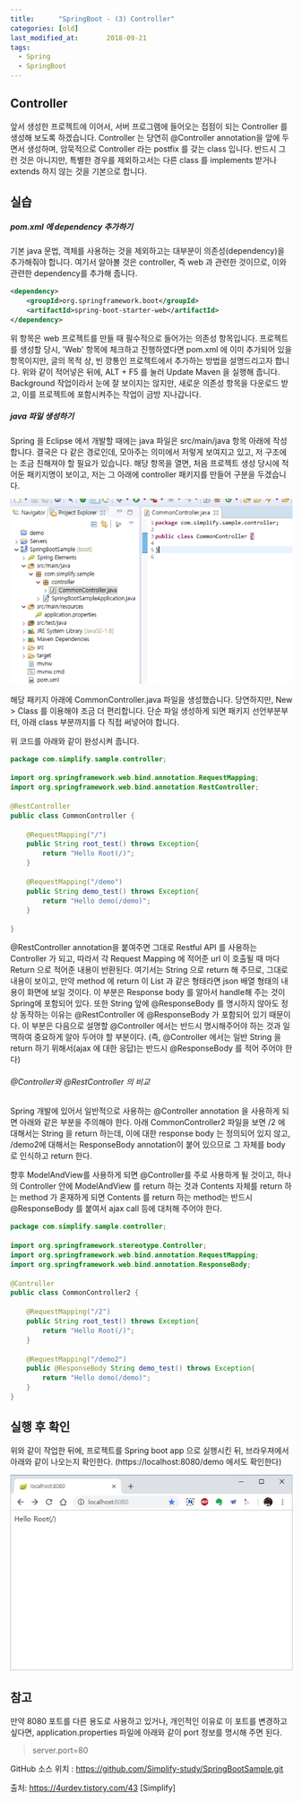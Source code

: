 ```yaml
---
title:      "SpringBoot - (3) Controller"
categories: [old]
last_modified_at:       2018-09-21
tags:
  - Spring
  - SpringBoot
---
```



## Controller
앞서 생성한 프로젝트에 이어서, 서버 프로그램에 들어오는 접점이 되는 Controller 를 생성해 보도록 하겠습니다. Controller 는 당연히 @Controller annotation을 앞에 두면서 생성하며, 암묵적으로 Controller 라는 postfix 를 갖는 class 입니다. 반드시 그런 것은 아니지만, 특별한 경우를 제외하고서는 다른 class 를 implements 받거나 extends 하지 않는 것을 기본으로 합니다. 

## 실습

##### pom.xml 에 dependency 추가하기

기본 java 문법, 객체를 사용하는 것을 제외하고는 대부분이 의존성(dependency)을 추가해줘야 합니다. 여기서 알아볼 것은 controller, 즉 web 과 관련한 것이므로, 이와 관련한 dependency를 추가해 줍니다.


```xml
<dependency>
    <groupId>org.springframework.boot</groupId>
    <artifactId>spring-boot-starter-web</artifactId>
</dependency>
```

위 항목은 web 프로젝트를 만들 때 필수적으로 들어가는 의존성 항목입니다. 프로젝트를 생성할 당시, 'Web' 항목에 체크하고 진행하였다면 pom.xml 에 이미 추가되어 있을 항목이지만, 글의 목적 상, 빈 깡통인 프로젝트에서 추가하는 방법을 설명드리고자 합니다. 위와 같이 적어넣은 뒤에, ALT + F5 를 눌러 Update Maven 을 실행해 줍니다. Background 작업이라서 눈에 잘 보이지는 않지만, 새로운 의존성 항목을 다운로드 받고, 이를 프로젝트에 포함시켜주는 작업이 금방 지나갑니다.

##### java 파일 생성하기

Spring 을 Eclipse 에서 개발할 때에는 java 파일은 src/main/java 항목 아래에 작성합니다. 결국은 다 같은 경로인데, 모아주는 의미에서 저렇게 보여지고 있고, 저 구조에는 조금 친해져야 할 필요가 있습니다. 해당 항목을 열면, 처음 프로젝트 생성 당시에 적어둔 패키지명이 보이고, 저는 그 아래에 controller 패키지를 만들어 구분을 두겠습니다. 

![](/assets/images/posts/old/img/post/2018-09-27-spring-boot-03-controller/spring-boot-03-controller-00001.png)

해당 패키지 아래에 CommonController.java 파일을 생성했습니다. 당연하지만, New > Class 를 이용해야 조금 더 편리합니다. 단순 파일 생성하게 되면 패키지 선언부분부터, 아래 class 부분까지를 다 직접 써넣어야 합니다. 

위 코드를 아래와 같이 완성시켜 줍니다. 

```java
package com.simplify.sample.controller;
 
import org.springframework.web.bind.annotation.RequestMapping;
import org.springframework.web.bind.annotation.RestController;
 
@RestController
public class CommonController {
    
    @RequestMapping("/")
    public String root_test() throws Exception{
        return "Hello Root(/)";
    }
 
    @RequestMapping("/demo")
    public String demo_test() throws Exception{
        return "Hello demo(/demo)";
    }
 
}
```

@RestController annotation을 붙여주면 그대로 Restful API 를 사용하는 Controller 가 되고, 따라서 각 Request Mapping 에 적어준 url 이 호출될 때 마다 Return 으로 적어준 내용이 반환된다. 여기서는 String 으로 return 해 주므로, 그대로 내용이 보이고, 만약 method 에 return 이 List<String> 과 같은 형태라면 json 배열 형태의 내용이 화면에 보일 것이다. 이 부분은 Response body 를 알아서 handle해 주는 것이 Spring에 포함되어 있다. 또한 String 앞에 @ResponseBody 를 명시하지 않아도 정상 동작하는 이유는 @RestController 에 @ResponseBody 가 포함되어 있기 때문이다. 이 부분은 다음으로 설명할 @Controller 에서는 반드시 명시해주어야 하는 것과 일맥하여 중요하게 알아 두어야 할 부분이다. (즉, @Controller 에서는 일반 String 을 return 하기 위해서(ajax 에 대한 응답)는 반드시 @ResponseBody 를 적어 주어야 한다)

###### @Controller와 @RestController 의 비교

Spring 개발에 있어서 일반적으로 사용하는 @Controller annotation 을 사용하게 되면 아래와 같은 부분을 주의해야 한다. 아래 CommonController2 파일을 보면 /2 에 대해서는 String 을 return 하는데, 이에 대한 response body 는 정의되어 있지 않고, /demo2에 대해서는 ResponseBody annotation이 붙어 있으므로 그 자체를 body 로 인식하고 return 한다. 

향후 ModelAndView를 사용하게 되면 @Controller를 주로 사용하게 될 것이고, 하나의 Controller 안에 ModelAndView 를 return 하는 것과 Contents 자체를 return 하는 method 가 혼재하게 되면 Contents 를 return 하는 method는 반드시 @ResponseBody 를 붙여서 ajax call 등에 대처해 주어야 한다.

```java
package com.simplify.sample.controller;
 
import org.springframework.stereotype.Controller;
import org.springframework.web.bind.annotation.RequestMapping;
import org.springframework.web.bind.annotation.ResponseBody;
 
@Controller
public class CommonController2 {
 
    @RequestMapping("/2")
    public String root_test() throws Exception{
        return "Hello Root(/)";
    }
 
    @RequestMapping("/demo2")
    public @ResponseBody String demo_test() throws Exception{
        return "Hello demo(/demo)";
    }
}
```

## 실행 후 확인

위와 같이 작업한 뒤에, 프로젝트를 Spring boot app 으로 실행시킨 뒤, 브라우져에서 아래와 같이 나오는지 확인한다. (https://localhost:8080/demo 에서도 확인한다)

![](/assets/images/posts/old/img/post/2018-09-27-spring-boot-03-controller/spring-boot-03-controller-00002.png)

## 참고

만약 8080 포트를 다른 용도로 사용하고 있거나, 개인적인 이유로 이 포트를 변경하고 싶다면, application.properties 파일에 아래와 같이 port 정보를 명시해 주면 된다.

> server.port=80


GitHub 소스 위치 : https://github.com/Simplify-study/SpringBootSample.git

출처: https://4urdev.tistory.com/43 [Simplify]
